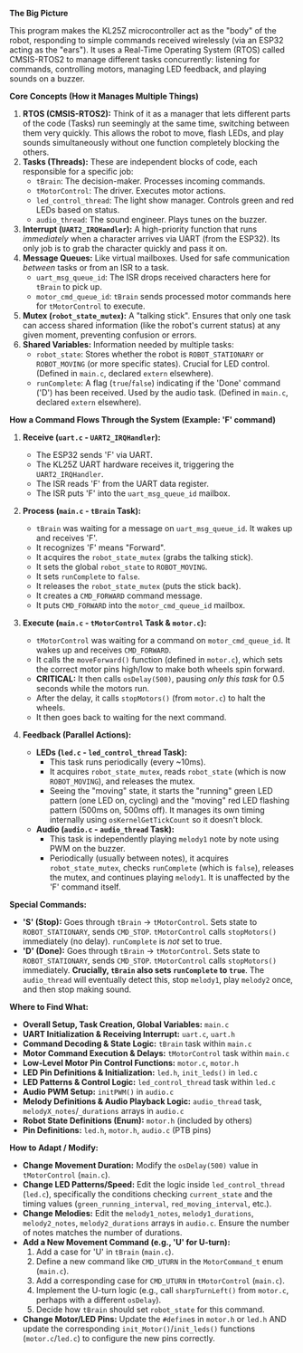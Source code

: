 **The Big Picture**

This program makes the KL25Z microcontroller act as the "body" of the robot, responding to simple commands received wirelessly (via an ESP32 acting as the "ears"). It uses a Real-Time Operating System (RTOS) called CMSIS-RTOS2 to manage different tasks concurrently: listening for commands, controlling motors, managing LED feedback, and playing sounds on a buzzer.

**Core Concepts (How it Manages Multiple Things)**

1.  **RTOS (CMSIS-RTOS2):** Think of it as a manager that lets different parts of the code (Tasks) run seemingly at the same time, switching between them very quickly. This allows the robot to move, flash LEDs, and play sounds simultaneously without one function completely blocking the others.
2.  **Tasks (Threads):** These are independent blocks of code, each responsible for a specific job:
    *   `tBrain`: The decision-maker. Processes incoming commands.
    *   `tMotorControl`: The driver. Executes motor actions.
    *   `led_control_thread`: The light show manager. Controls green and red LEDs based on status.
    *   `audio_thread`: The sound engineer. Plays tunes on the buzzer.
3.  **Interrupt (`UART2_IRQHandler`):** A high-priority function that runs *immediately* when a character arrives via UART (from the ESP32). Its only job is to grab the character quickly and pass it on.
4.  **Message Queues:** Like virtual mailboxes. Used for safe communication *between* tasks or from an ISR to a task.
    *   `uart_msg_queue_id`: The ISR drops received characters here for `tBrain` to pick up.
    *   `motor_cmd_queue_id`: `tBrain` sends processed motor commands here for `tMotorControl` to execute.
5.  **Mutex (`robot_state_mutex`):** A "talking stick". Ensures that only one task can access shared information (like the robot's current status) at any given moment, preventing confusion or errors.
6.  **Shared Variables:** Information needed by multiple tasks:
    *   `robot_state`: Stores whether the robot is `ROBOT_STATIONARY` or `ROBOT_MOVING` (or more specific states). Crucial for LED control. (Defined in `main.c`, declared `extern` elsewhere).
    *   `runComplete`: A flag (`true`/`false`) indicating if the 'Done' command ('D') has been received. Used by the audio task. (Defined in `main.c`, declared `extern` elsewhere).

**How a Command Flows Through the System (Example: 'F' command)**

1.  **Receive (`uart.c` - `UART2_IRQHandler`):**
    *   The ESP32 sends 'F' via UART.
    *   The KL25Z UART hardware receives it, triggering the `UART2_IRQHandler`.
    *   The ISR reads 'F' from the UART data register.
    *   The ISR puts 'F' into the `uart_msg_queue_id` mailbox.

2.  **Process (`main.c` - `tBrain` Task):**
    *   `tBrain` was waiting for a message on `uart_msg_queue_id`. It wakes up and receives 'F'.
    *   It recognizes 'F' means "Forward".
    *   It acquires the `robot_state_mutex` (grabs the talking stick).
    *   It sets the global `robot_state` to `ROBOT_MOVING`.
    *   It sets `runComplete` to `false`.
    *   It releases the `robot_state_mutex` (puts the stick back).
    *   It creates a `CMD_FORWARD` command message.
    *   It puts `CMD_FORWARD` into the `motor_cmd_queue_id` mailbox.

3.  **Execute (`main.c` - `tMotorControl` Task & `motor.c`):**
    *   `tMotorControl` was waiting for a command on `motor_cmd_queue_id`. It wakes up and receives `CMD_FORWARD`.
    *   It calls the `moveForward()` function (defined in `motor.c`), which sets the correct motor pins high/low to make both wheels spin forward.
    *   **CRITICAL:** It then calls `osDelay(500)`, pausing *only this task* for 0.5 seconds while the motors run.
    *   After the delay, it calls `stopMotors()` (from `motor.c`) to halt the wheels.
    *   It then goes back to waiting for the next command.

4.  **Feedback (Parallel Actions):**
    *   **LEDs (`led.c` - `led_control_thread` Task):**
        *   This task runs periodically (every ~10ms).
        *   It acquires `robot_state_mutex`, reads `robot_state` (which is now `ROBOT_MOVING`), and releases the mutex.
        *   Seeing the "moving" state, it starts the "running" green LED pattern (one LED on, cycling) and the "moving" red LED flashing pattern (500ms on, 500ms off). It manages its own timing internally using `osKernelGetTickCount` so it doesn't block.
    *   **Audio (`audio.c` - `audio_thread` Task):**
        *   This task is independently playing `melody1` note by note using PWM on the buzzer.
        *   Periodically (usually between notes), it acquires `robot_state_mutex`, checks `runComplete` (which is `false`), releases the mutex, and continues playing `melody1`. It is unaffected by the 'F' command itself.

**Special Commands:**

*   **'S' (Stop):** Goes through `tBrain` -> `tMotorControl`. Sets state to `ROBOT_STATIONARY`, sends `CMD_STOP`. `tMotorControl` calls `stopMotors()` immediately (no delay). `runComplete` is *not* set to true.
*   **'D' (Done):** Goes through `tBrain` -> `tMotorControl`. Sets state to `ROBOT_STATIONARY`, sends `CMD_STOP`. `tMotorControl` calls `stopMotors()` immediately. **Crucially, `tBrain` also sets `runComplete` to `true`**. The `audio_thread` will eventually detect this, stop `melody1`, play `melody2` once, and then stop making sound.

**Where to Find What:**

*   **Overall Setup, Task Creation, Global Variables:** `main.c`
*   **UART Initialization & Receiving Interrupt:** `uart.c`, `uart.h`
*   **Command Decoding & State Logic:** `tBrain` task within `main.c`
*   **Motor Command Execution & Delays:** `tMotorControl` task within `main.c`
*   **Low-Level Motor Pin Control Functions:** `motor.c`, `motor.h`
*   **LED Pin Definitions & Initialization:** `led.h`, `init_leds()` in `led.c`
*   **LED Patterns & Control Logic:** `led_control_thread` task within `led.c`
*   **Audio PWM Setup:** `initPWM()` in `audio.c`
*   **Melody Definitions & Audio Playback Logic:** `audio_thread` task, `melodyX_notes`/`_durations` arrays in `audio.c`
*   **Robot State Definitions (Enum):** `motor.h` (included by others)
*   **Pin Definitions:** `led.h`, `motor.h`, `audio.c` (PTB pins)

**How to Adapt / Modify:**

*   **Change Movement Duration:** Modify the `osDelay(500)` value in `tMotorControl` (`main.c`).
*   **Change LED Patterns/Speed:** Edit the logic inside `led_control_thread` (`led.c`), specifically the conditions checking `current_state` and the timing values (`green_running_interval`, `red_moving_interval`, etc.).
*   **Change Melodies:** Edit the `melody1_notes`, `melody1_durations`, `melody2_notes`, `melody2_durations` arrays in `audio.c`. Ensure the number of notes matches the number of durations.
*   **Add a New Movement Command (e.g., 'U' for U-turn):**
    1.  Add a case for 'U' in `tBrain` (`main.c`).
    2.  Define a new command like `CMD_UTURN` in the `MotorCommand_t` enum (`main.c`).
    3.  Add a corresponding case for `CMD_UTURN` in `tMotorControl` (`main.c`).
    4.  Implement the U-turn logic (e.g., call `sharpTurnLeft()` from `motor.c`, perhaps with a different `osDelay`).
    5.  Decide how `tBrain` should set `robot_state` for this command.
*   **Change Motor/LED Pins:** Update the `#define`s in `motor.h` or `led.h` AND update the corresponding `init_Motor()`/`init_leds()` functions (`motor.c`/`led.c`) to configure the new pins correctly.